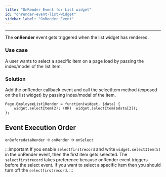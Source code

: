 ```yaml
---
title: "OnRender Event for List widget"
id: "onrender-event-list-widget"
sidebar_label: "OnRender Event"
---
```

---

The **onRender** event gets triggered when the list widget has rendered. 

### Use case

A user wants to select a specific item on a page load by passing the index/model of the list item.

### Solution 
Add the onRender callback event and call the selectItem method (exposed on the list widget) by passing index/model of the item.

```
Page.EmployeeList1Render = function(widget, $data) {
    widget.selectItem(2); (OR)  widget.selectItem($data[2]);
};
```

## Event Execution Order

`onBeforedataRender` → `onRender` → `onSelect`

:::important
If you enable `selectfirstrecord` and write `widget.selectItem(5)` in the onRender event, then the first item gets selected. The `selectfirstrecord` takes preference because onRender event triggers before the select event. If you want to select a specific item then you should turn off the `selectfirstrecord`.
:::